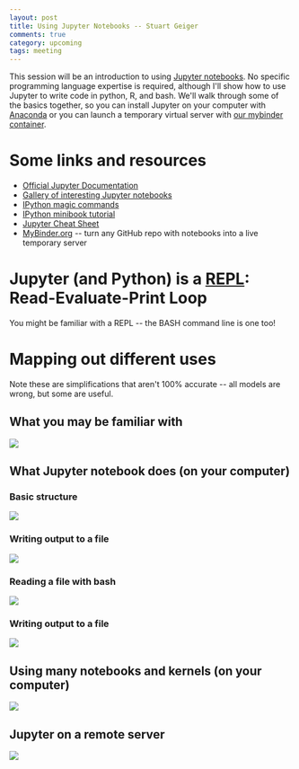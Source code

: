 ```yaml
---
layout: post
title: Using Jupyter Notebooks -- Stuart Geiger
comments: true
category: upcoming
tags: meeting
---
```


This session will be an introduction to using [Jupyter notebooks](http://jupyter.org/). No specific programming language expertise is required, although I'll show how to use Jupyter to write code in python, R, and bash. We'll walk through some of the basics together, so you can install Jupyter on your computer with [Anaconda](https://www.anaconda.com/downloads) or you can launch a temporary virtual server with [our mybinder container](https://beta.mybinder.org/repo/thehackerwithin/berkeley/tags.html).

# Some links and resources
- [Official Jupyter Documentation](https://jupyter.readthedocs.io/en/latest/)
- [Gallery of interesting Jupyter notebooks](https://github.com/jupyter/jupyter/wiki/A-gallery-of-interesting-Jupyter-Notebooks)
- [IPython magic commands](http://ipython.readthedocs.io/en/stable/interactive/magics.html)
- [IPython minibook tutorial](https://github.com/ipython-books/minibook-2nd-code)
- [Jupyter Cheat Sheet](https://s3.amazonaws.com/assets.datacamp.com/blog_assets/Jupyter_Notebook_Cheat_Sheet.pdf)
- [MyBinder.org](http://mybinder.org) -- turn any GitHub repo with notebooks into a live temporary server


# Jupyter (and Python) is a [REPL](http://enwp.org/REPL): Read-Evaluate-Print Loop

You might be familiar with a REPL -- the BASH command line is one too!

# Mapping out different uses

Note these are simplifications that aren't 100% accurate -- all models are wrong, but some are useful. 

## What you may be familiar with
![](../images/jupyter/standard-python.png)

## What Jupyter notebook does (on your computer)
### Basic structure
![](../images/jupyter/local-simple.png)

### Writing output to a file
![](../images/jupyter/local-simple-output-file.png)

### Reading a file with bash
![](../images/jupyter/local-simple-read-output-file.png)

### Writing output to a file
![](../images/jupyter/local-simple-output-file.png)

## Using many notebooks and kernels (on your computer)
![](../images/jupyter/local-complex.png)

## Jupyter on a remote server
![](../images/jupyter/jupyterhub-diagram.png)




